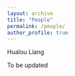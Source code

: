 ```yaml
---
layout: archive
title: "People"
permalink: /people/
author_profile: true
---
```


Hualou Liang

To be updated 
